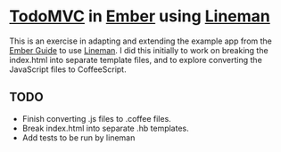 [TodoMVC](http://todomvc.com/) in [Ember](http://emberjs.com/guides/getting-started/) using [Lineman](https://github.com/testdouble/lineman)
======

This is an exercise in adapting and extending the example app from the [Ember Guide](http://emberjs.com/guides/getting-started/) to use [Lineman](https://github.com/testdouble/lineman). I did this initially to work on breaking the index.html into separate template files, and to explore converting the JavaScript files to CoffeeScript.

TODO
-----
 * Finish converting .js files to .coffee files.
 * Break index.html into separate .hb templates.
 * Add tests to be run by lineman
